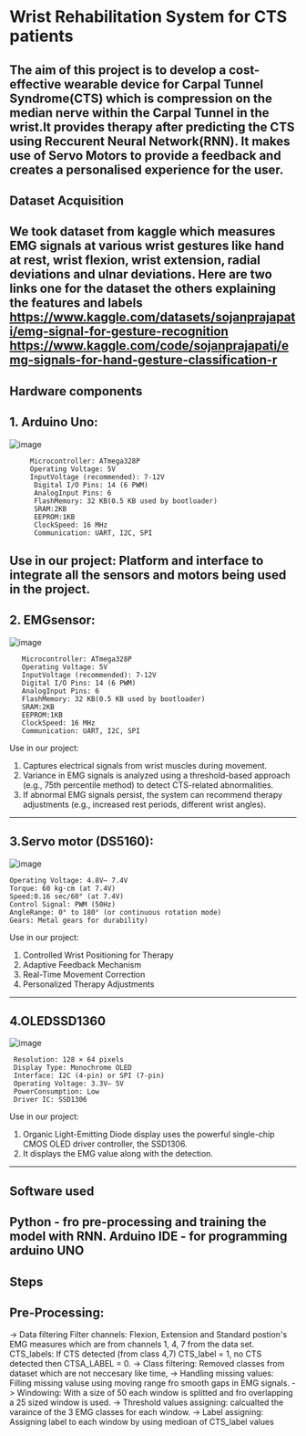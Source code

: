# Wrist Rehabilitation System for CTS patients
The aim of this project is to develop a cost-effective wearable device for Carpal Tunnel Syndrome(CTS) which is compression on the median nerve within the Carpal Tunnel in the wrist.It provides therapy after predicting the CTS using Reccurent Neural Network(RNN). It makes use of Servo Motors to provide a feedback and creates a personalised experience for the user.
-------------------------------------------------------------------------------------------------------------------------------------------------------------------------------------------------------------------------------------------------------------------------
## Dataset Acquisition
We took dataset from kaggle which measures EMG signals at various wrist gestures like hand at rest, wrist flexion, wrist extension, radial deviations and ulnar deviations. Here are two links one for the dataset the others explaining the features and labels
https://www.kaggle.com/datasets/sojanprajapati/emg-signal-for-gesture-recognition
https://www.kaggle.com/code/sojanprajapati/emg-signals-for-hand-gesture-classification-r
-------------------------------------------------------------------------------------------------------------------------------------------------------------------------------------------------------------------------------------------------------------------------
## Hardware components
   ## 1. Arduino Uno:
   ![image](https://github.com/user-attachments/assets/59803a27-3323-4178-9c82-02f85ee22182)
        
         Microcontroller: ATmega328P
         Operating Voltage: 5V
         InputVoltage (recommended): 7-12V
          Digital I/O Pins: 14 (6 PWM)                                                                                                                                         
          AnalogInput Pins: 6
          FlashMemory: 32 KB(0.5 KB used by bootloader)
          SRAM:2KB
          EEPROM:1KB
          ClockSpeed: 16 MHz
          Communication: UART, I2C, SPI
         
   Use in our project:
      Platform and interface to integrate all the sensors and motors being used in the project.
  -------------------------------------------------------------------------------------------------------------------------------------------------------------------------------------------------------------------------------------------------------------------------    
 ## 2. EMGsensor:
 ![image](https://github.com/user-attachments/assets/3c8a7b68-b335-49ab-b66e-0f510ed4e294)

       Microcontroller: ATmega328P
       Operating Voltage: 5V
       InputVoltage (recommended): 7-12V
       Digital I/O Pins: 14 (6 PWM)
       AnalogInput Pins: 6
       FlashMemory: 32 KB(0.5 KB used by bootloader)
       SRAM:2KB
       EEPROM:1KB
       ClockSpeed: 16 MHz
       Communication: UART, I2C, SPI
 Use in our project:
   1. Captures electrical signals from wrist muscles during movement.
   2. Variance in EMG signals is analyzed using a threshold-based approach (e.g., 75th
   percentile method) to detect CTS-related abnormalities.
   3. If abnormal EMG signals persist, the system can recommend therapy adjustments
   (e.g., increased rest periods, different wrist angles).
-------------------------------------------------------------------------------------------------------------------------------------------------------------------------------------------------------------------------------------------------------------------------
  ## 3.Servo motor (DS5160):
  ![image](https://github.com/user-attachments/assets/69e09c04-0001-4968-8d4b-97af736773a2)

    Operating Voltage: 4.8V– 7.4V
    Torque: 60 kg·cm (at 7.4V)
    Speed:0.16 sec/60° (at 7.4V)
    Control Signal: PWM (50Hz)
    AngleRange: 0° to 180° (or continuous rotation mode)
    Gears: Metal gears for durability)
    
 Use in our project:
   1. Controlled Wrist Positioning for Therapy
   2. Adaptive Feedback Mechanism
   3. Real-Time Movement Correction
   4. Personalized Therapy Adjustments
-------------------------------------------------------------------------------------------------------------------------------------------------------------------------------------------------------------------------------------------------------------------------
  ## 4.OLEDSSD1360
 ![image](https://github.com/user-attachments/assets/98e5cff6-ed2b-4bbd-846c-35d427ff8d05)

     Resolution: 128 × 64 pixels
     Display Type: Monochrome OLED
     Interface: I2C (4-pin) or SPI (7-pin)
     Operating Voltage: 3.3V– 5V
     PowerConsumption: Low
     Driver IC: SSD1306
     
 Use in our project:
   1. Organic Light-Emitting Diode display uses the powerful
   single-chip CMOS OLED driver controller, the SSD1306.
   2. It displays the EMG value along with the detection.
-------------------------------------------------------------------------------------------------------------------------------------------------------------------------------------------------------------------------------------------------------------------------
## Software used
 Python - fro pre-processing and training the model with RNN.
 Arduino IDE - for programming arduino UNO
-------------------------------------------------------------------------------------------------------------------------------------------------------------------------------------------------------------------------------------------------------------------------
## Steps 
## Pre-Processing:
-> Data filtering 
    Filter channels: Flexion, Extension and Standard postion's EMG measures which are from channels 1, 4, 7 from the data set.
    CTS_labels: If CTS detected (from class 4,7) CTS_label = 1, no CTS detected then CTSA_LABEL = 0.
-> Class filtering:
    Removed classes from dataset which are not neccesary like time,
-> Handling missing values:
    Filling missing valuse using moving range fro smooth gaps in EMG signals.
-> Windowing:
    With a size of 50 each window is splitted and fro overlapping a 25 sized window is used.
-> Threshold values assigning:
    calcualted the varaince of the 3 EMG classes for each window.
-> Label assigning:
    Assigning label to each window by using medioan of CTS_label values 


